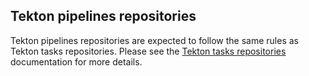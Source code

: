 ## Tekton pipelines repositories

Tekton pipelines repositories are expected to follow the same rules as Tekton tasks repositories. Please see the [Tekton tasks repositories](https://github.com/khulnasoft/artifacthub/blob/master/docs/tekton_tasks_repositories.md) documentation for more details.
